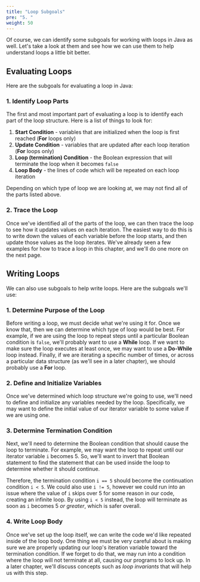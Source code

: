 ```yaml
---
title: "Loop Subgoals"
pre: "5. "
weight: 50
---
```


Of course, we can identify some subgoals for working with loops in Java as well. Let's take a look at them and see how we can use them to help understand loops a little bit better.

## Evaluating Loops

Here are the subgoals for evaluating a loop in Java:

### 1. Identify Loop Parts

The first and most important part of evaluating a loop is to identify each part of the loop structure. Here is a list of things to look for:

1. **Start Condition** - variables that are initialized when the loop is first reached (**For** loops only)
1. **Update Condition** - variables that are updated after each loop iteration (**For** loops only)
1. **Loop (termination) Condition** - the Boolean expression that will terminate the loop when it becomes `false`
1. **Loop Body** - the lines of code which will be repeated on each loop iteration

Depending on which type of loop we are looking at, we may not find all of the parts listed above. 

### 2. Trace the Loop

Once we've identified all of the parts of the loop, we can then trace the loop to see how it updates values on each iteration. The easiest way to do this is to write down the values of each variable before the loop starts, and then update those values as the loop iterates. We've already seen a few examples for how to trace a loop in this chapter, and we'll do one more on the next page.

## Writing Loops

We can also use subgoals to help write loops. Here are the subgoals we'll use:

### 1. Determine Purpose of the Loop

Before writing a loop, we must decide what we're using it for. Once we know that, then we can determine which type of loop would be best. For example, if we are using the loop to repeat steps until a particular Boolean condition is `false`, we'll probably want to use a **While** loop. If we want to make sure the loop executes at least once, we may want to use a **Do-While** loop instead. Finally, if we are iterating a specific number of times, or across a particular data structure (as we'll see in a later chapter), we should probably use a **For** loop. 

### 2. Define and Initialize Variables

Once we've determined which loop structure we're going to use, we'll need to define and initialize any variables needed by the loop. Specifically, we may want to define the initial value of our iterator variable to some value if we are using one.

### 3. Determine Termination Condition

Next, we'll need to determine the Boolean condition that should cause the loop to terminate. For example, we may want the loop to repeat until our iterator variable `i` becomes 5. So, we'll want to invert that Boolean statement to find the statement that can be used inside the loop to determine whether it should continue. 

Therefore, the termination condition `i == 5` should become the continuation condition `i < 5`. We could also use `i != 5`, however we could run into an issue where the value of `i` skips over 5 for some reason in our code, creating an infinite loop. By using `i < 5` instead, the loop will terminate as soon as `i` becomes 5 _or greater_, which is safer overall.

### 4. Write Loop Body

Once we've set up the loop itself, we can write the code we'd like repeated inside of the loop body. One thing we must be very careful about is making sure we are properly updating our loop's iteration variable toward the termination condition. If we forget to do that, we may run into a condition where the loop will not terminate at all, causing our programs to lock up. In a later chapter, we'll discuss concepts such as _loop invariants_ that will help us with this step. 
